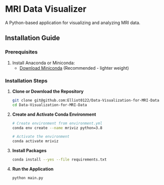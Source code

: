 # MRI Data Visualizer

A Python-based application for visualizing and analyzing MRI data.

## Installation Guide

### Prerequisites

1. Install Anaconda or Miniconda:
   - [Download Miniconda](https://docs.conda.io/en/latest/miniconda.html) (Recommended - lighter weight)

### Installation Steps

1. **Clone or Download the Repository**
   ```bash
   git clone git@github.com:Elliot0122/Data-Visualization-for-MRI-Data.git
   cd Data-Visualization-for-MRI-Data
   ```

2. **Create and Activate Conda Environment**
   ```bash
   # Create environment from environment.yml
   conda env create --name mriviz python=3.8

   # Activate the environment
   conda activate mriviz
   ```

3. **Install Packages**
   ```bash
   conda install --yes --file requirements.txt
   ```

4. **Run the Application**
   ```bash
   python main.py
   ```

